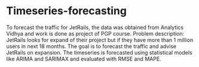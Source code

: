 # Timeseries-forecasting
To forecast the traffic for JetRails, the data was obtained from Analytics Vidhya and work is done as project of PGP course.
Problem description: JetRails looks for expand of their project but if they have more than 1 million users in next 18 months.
The goal is to forecast the traffic and advise JetRails on expansion.
The timeseries is forecasted using statistical models like ARIMA and SARIMAX and evaluated with RMSE and MAPE.
